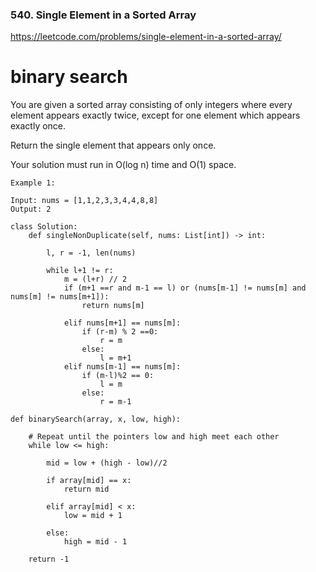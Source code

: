 ### 540. Single Element in a Sorted Array

https://leetcode.com/problems/single-element-in-a-sorted-array/

# binary search

You are given a sorted array consisting of only integers where every element appears exactly twice, except for one element which appears exactly once.

Return the single element that appears only once.

Your solution must run in O(log n) time and O(1) space.

```
Example 1:

Input: nums = [1,1,2,3,3,4,4,8,8]
Output: 2
```

```
class Solution:
    def singleNonDuplicate(self, nums: List[int]) -> int:
                    
        l, r = -1, len(nums)
        
        while l+1 != r:
            m = (l+r) // 2
            if (m+1 ==r and m-1 == l) or (nums[m-1] != nums[m] and nums[m] != nums[m+1]):
                return nums[m]
            
            elif nums[m+1] == nums[m]:
                if (r-m) % 2 ==0:
                    r = m
                else:
                    l = m+1
            elif nums[m-1] == nums[m]:
                if (m-l)%2 == 0:
                    l = m
                else:
                    r = m-1
```        

```
def binarySearch(array, x, low, high):

    # Repeat until the pointers low and high meet each other
    while low <= high:

        mid = low + (high - low)//2

        if array[mid] == x:
            return mid

        elif array[mid] < x:
            low = mid + 1

        else:
            high = mid - 1

    return -1
```
